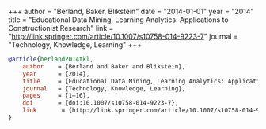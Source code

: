 +++
author = "Berland, Baker, Blikstein"
date = "2014-01-01"
year = "2014"
title = "Educational Data Mining, Learning Analytics: Applications to Constructionist Research"
link = "http://link.springer.com/article/10.1007/s10758-014-9223-7"
journal = "Technology, Knowledge, Learning"
+++
```bibtex
@article{berland2014tkl,
    author    = {Berland and Baker and Blikstein},
    year      = {2014},
    title     = {Educational Data Mining, Learning Analytics: Applications to Constructionist Research},
    journal   = {Technology, Knowledge, Learning},
    pages     = {1–16},
    doi       = {doi:10.1007/s10758-014-9223-7},
    link       = {http://link.springer.com/article/10.1007/s10758-014-9223-7}
}
```
